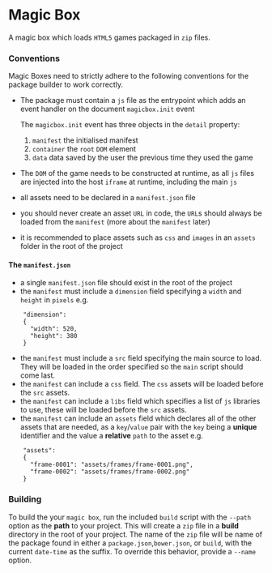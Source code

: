 # Magic Box

A magic box which loads `HTML5` games packaged in `zip` files.

### Conventions
Magic Boxes need to strictly adhere to the following conventions for the package builder to work correctly.

- The package must contain a `js` file as the entrypoint which adds an event handler on the document `magicbox.init` event

    The `magicbox.init` event has three objects in the `detail` property:  
    1. `manifest` the initialised manifest
    2. `container` the `root` `DOM` element
    3. `data` data saved by the user the previous time they used the game  


- The `DOM` of the game needs to be constructed at runtime, as all `js` files are injected into the host `iframe` at runtime, including the main `js`
- all assets need to be declared in a `manifest.json` file
- you should never create an asset `URL` in code, the `URL`s should always be loaded from the `manifest` (more about the `manifest` later)
- it is recommended to place assets such as `css` and `images` in an `assets` folder in the root of the project

#### The `manifest.json`

- a single `manifest.json` file should exist in the root of the project
- the `manifest` must include a `dimension` field specifying a `width` and `height` in `pixels` e.g.
```  
    "dimension":
    {
      "width": 520,
      "height": 380
    }  
```  

- the `manifest` must include a `src` field specifying the main source to load. They will be loaded in the order specified so the `main` script should come last.
- the `manifest` can include a `css` field. The `css` assets will be loaded before the `src` assets.
- the `manifest` can include a `libs` field which specifies a list of `js` libraries to use, these will be loaded before the `src` assets.
- the `manifest` can include an `assets` field which declares all of the other assets that are needed, as a `key`/`value` pair with the `key` being a __unique__ identifier and the value a __relative__ `path` to the asset e.g.
```  
    "assets":
    {
  	  "frame-0001": "assets/frames/frame-0001.png",
  	  "frame-0002": "assets/frames/frame-0002.png"
    }
```

### Building

To build the your `magic box`, run the included `build` script with the `--path` option as the __path__ to your project. This will create a `zip` file in a __build__ directory in the root of your project. The name of the `zip` file will be name of the package found in either a `package.json`,`bower.json`, or `build`, with the current `date-time` as the suffix. To override this behavior, provide a `--name` option.

